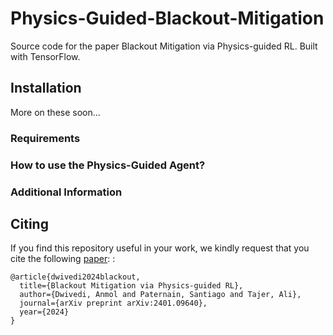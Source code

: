 # Physics-Guided-Blackout-Mitigation
Source code for the paper Blackout Mitigation via Physics-guided RL. Built with TensorFlow.

## Installation
More on these soon...

### Requirements

### How to use the Physics-Guided Agent?

### Additional Information


## Citing
If you find this repository useful in your work, we kindly request that you cite the following [paper](https://arxiv.org/abs/2401.09640): :
```
@article{dwivedi2024blackout,
  title={Blackout Mitigation via Physics-guided RL},
  author={Dwivedi, Anmol and Paternain, Santiago and Tajer, Ali},
  journal={arXiv preprint arXiv:2401.09640},
  year={2024}
}
```

